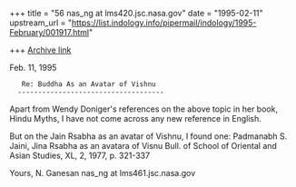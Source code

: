 +++
title = "56 nas_ng at lms420.jsc.nasa.gov"
date = "1995-02-11"
upstream_url = "https://list.indology.info/pipermail/indology/1995-February/001917.html"

+++
[Archive link](https://list.indology.info/pipermail/indology/1995-February/001917.html)


Feb. 11, 1995


       Re: Buddha As an Avatar of Vishnu
      ------------------------------------

Apart from Wendy Doniger's references on the above topic in her book, 
Hindu Myths, I have not come across any new reference in English.

But on the Jain Rsabha as an avatar of Vishnu, I found one:
Padmanabh S. Jaini, Jina Rsabha as an avatara of Visnu
Bull. of School of Oriental and Asian Studies,
XL, 2, 1977, p. 321-337


Yours,
N. Ganesan
nas_ng at lms461.jsc.nasa.gov





